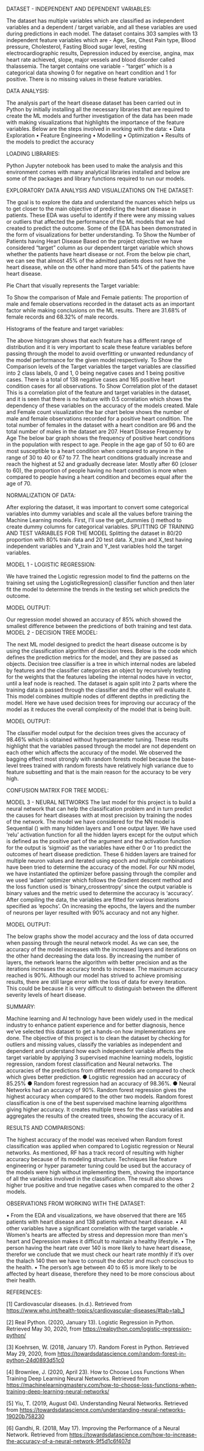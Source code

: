 DATASET - INDEPENDENT AND DEPENDENT VARIABLES:

 The dataset has multiple variables which are classified as independent variables and a dependent / target variable, and all these variables are used during predictions in each model. The dataset contains 303 samples with 13 independent feature variables which are - Age, Sex, Chest Pain type, Blood pressure, Cholesterol, Fasting Blood sugar level, resting electrocardiographic results, Depression induced by exercise, angina, max heart rate achieved, slope, major vessels and blood disorder called thalassemia. The target contains one variable - “target” which is a categorical data showing 0 for negative on heart condition and 1 for positive. There is no missing values in these feature variables.

DATA ANALYSIS:

The analysis part of the heart disease dataset has been carried out in Python by initially installing all the necessary libraries that are required to create the ML models and further investigation of the data has been made with making visualizations that highlights the importance of the feature variables. Below are the steps involved in working with the data: 
•	Data Exploration
•	Feature Engineering 
•	Modelling
•	Optimization 
•	Results of the models to predict the accuracy

 LOADING LIBRARIES:

 Python Jupyter notebook has been used to make the analysis and this environment comes with many analytical libraries installed and below are some of the packages and library functions required to run our models.

EXPLORATORY DATA ANALYSIS AND VISUALIZATIONS ON THE DATASET:

The goal is to explore the data and understand the nuances which helps us to get closer to the main objective of predicting the heart disease in patients. These EDA was useful to identify if there were any missing values or outliers that affected the performance of the ML models that we had created to predict the outcome. Some of the EDA has been demonstrated in the form of visualizations for better understanding. To Show the Number of Patients having Heart Disease Based on the project objective we have considered “target” column as our dependent target variable which shows whether the patients have heart disease or not. From the below pie chart, we can see that almost 45% of the admitted patients does not have the heart disease, while on the other hand more than 54% of the patients have heart disease.

Pie Chart that visually represents the Target variable:

To Show the comparison of Male and Female patients: The proportion of male and female observations recorded in the dataset acts as an important factor while making conclusions on the ML results. There are 31.68% of female records and 68.32% of male records.

Histograms of the feature and target variables:

The above histogram shows that each feature has a different range of distribution and it is very important to scale these feature variables before passing through the model to avoid overfitting or unwanted redundancy of the model performance for the given model respectively.
To Show the Comparison levels of the Target variables the target variables are classified into 2 class labels, 0 and 1, 0 being negative cases and 1 being positive cases. There is a total of 138 negative cases and 165 positive heart condition cases for all observations.
To Show Correlation plot of the dataset This is a correlation plot of the feature and target variables in the dataset, and it is seen that there is no feature with 0.5 correlation which shows the dependency of these variables on the accuracy of the models created.
Male and Female count visualization the bar chart below shows the number of male and female observations recorded for a positive heart condition. The total number of females in the dataset with a heart condition are 96 and the total number of males in the dataset are 207.
Heart Disease Frequency by Age The below bar graph shows the frequency of positive heart conditions in the population with respect to age. People in the age gap of 50 to 60 are most susceptible to a heart condition when compared to anyone in the range of 30 to 40 or 67 to 77. The heart conditions gradually increase and reach the highest at 52 and gradually decrease later. Mostly after 60 (closer to 60), the proportion of people having no heart condition is more when compared to people having a heart condition and becomes equal after the age of 70.

NORMALIZATION OF DATA:

 After exploring the dataset, it was important to convert some categorical variables into dummy variables and scale all the values before training the Machine Learning models. First, I'll use the get_dummies () method to create dummy columns for categorical variables.
SPLITTING OF TRAINING AND TEST VARIABLES FOR THE MODEL Splitting the dataset in 80/20 proportion with 80% train data and 20 test data. X_train and X_test having independent variables and Y_train and Y_test variables hold the target variables.

MODEL 1 - LOGISTIC REGRESSION:

 We have trained the Logistic regression model to find the patterns on the training set using the LogisticRegression() classifier function and then later fit the model to determine the trends in the testing set which predicts the outcome.

MODEL OUTPUT:

Our regression model showed an accuracy of 85% which showed the smallest difference between the predictions of both training and test data.
MODEL 2 - DECISION TREE MODEL:

 The next ML model designed to predict the heart disease outcome is by using the classification algorithm of decision trees. Below is the code which defines the prediction metrics for the model, and they are passed as objects.
Decision tree classifier is a tree in which internal nodes are labeled by features and the classifier categorizes an object by recursively testing for the weights that the features labeling the internal nodes have in vector, until a leaf node is reached. The dataset is again split into 2 parts where the training data is passed through the classifier and the other will evaluate it.
This model combines multiple nodes of different depths in predicting the model. Here we have used decision trees for improving our accuracy of the model as it reduces the overall complexity of the model that is being built. 

MODEL OUTPUT:

The classifier model output for the decision trees gives the accuracy of 98.46% which is obtained without hyperparameter tuning. These results highlight that the variables passed through the model are not dependent on each other which affects the accuracy of the model. We observed the bagging effect most strongly with random forests model because the base-level trees trained with random forests have relatively high variance due to feature subsetting and that is the main reason for the accuracy to be very high.

CONFUSION MATRIX FOR TREE MODEL:

MODEL 3 - NEURAL NETWORKS The last model for this project is to build a neural network that can help the classification problem and in turn predict the causes for heart diseases with at most precision by training the nodes of the network. The model we have considered for the NN model is Sequential () with many hidden layers and 1 one output layer.
We have used ‘relu’ activation function for all the hidden layers except for the output which is defined as the positive part of the argument and the activation function for the output is ‘sigmoid’ as the variables have either 0 or 1 to predict the outcomes of heart disease prediction. These 6 hidden layers are trained for multiple neuron values and iterated using epoch and multiple combinations have been tried to determine the accuracy of the model. For our NN model, we have instantiated the optimizer before passing through the compiler and we used ‘adam’ optimizer which follows the Gradient descent method and the loss function used is ‘binary_crossentropy’ since the output variable is binary values and the metric used to determine the accuracy is ‘accuracy’. After compiling the data, the variables are fitted for various iterations specified as ‘epochs’. On increasing the epochs, the layers and the number of neurons per layer resulted with 90% accuracy and not any higher.

MODEL OUTPUT:

 The below graphs show the model accuracy and the loss of data occurred when passing through the neural network model. As we can see, the accuracy of the model increases with the increased layers and iterations on the other hand decreasing the data loss. By increasing the number of layers, the network learns the algorithm with better precision and as the iterations increases the accuracy tends to increase. The maximum accuracy reached is 90%.
Although our model has strived to achieve promising results, there are still large error with the loss of data for every iteration. This could be because it is very difficult to distinguish between the different severity levels of heart disease.

SUMMARY:

Machine learning and AI technology have been widely used in the medical industry to enhance patient experience and for better diagnosis, hence we’ve selected this dataset to get a hands-on how implementations are done. The objective of this project is to clean the dataset by checking for outliers and missing values, classify the variables as independent and dependent and understand how each independent variable affects the target variable by applying 3 supervised machine learning models, logistic regression, random forest classification and Neural networks. The accuracies of the predictions from different models are compared to check which gives better prediction. ● Logistic regression had an accuracy of 85.25% ● Random forest regression had an accuracy of 98.36%. ● Neural Networks had an accuracy of 90%. Random forest regression gives the highest accuracy when compared to the other two models. Random forest classification is one of the best supervised machine learning algorithms giving higher accuracy. It creates multiple trees for the class variables and aggregates the results of the created trees, showing the accuracy of it.

RESULTS AND COMPARISONS:

 The highest accuracy of the model was received when Random forest classification was applied when compared to Logistic regression or Neural networks. As mentioned, RF has a track record of resulting with higher accuracy because of its modeling structure. Techniques like feature engineering or hyper parameter tuning could be used but the accuracy of the models were high without implementing them, showing the importance of all the variables involved in the classification. The result also shows higher true positive and true negative cases when compared to the other 2 models.

OBSERVATIONS FROM WORKING WITH THE DATASET:

•	From the EDA and visualizations, we have observed that there are 165 patients with heart disease and 138 patients without heart disease.
•	All other variables have a significant correlation with the target variable.
•	Women's hearts are affected by stress and depression more than men's heart and Depression makes it difficult to maintain a healthy lifestyle.
•	The person having the heart rate over 140 is more likely to have heart disease, therefor we conclude that we must check our heart rate monthly if it’s over the thalach 140 then we have to consult the doctor and much conscious to the health.
•	The person’s age between 40 to 65 is more likely to be affected by heart disease, therefore they need to be more conscious about their health. 


REFERENCES:

 [1] Cardiovascular diseases. (n.d.). Retrieved from https://www.who.int/health-topics/cardiovascular-diseases/#tab=tab_1 

[2] Real Python. (2020, January 13). Logistic Regression in Python. Retrieved May 30, 2020, from https://realpython.com/logistic-regression-python/

[3] Koehrsen, W. (2018, January 17). Random Forest in Python. Retrieved May 29, 2020, from https://towardsdatascience.com/random-forest-in-python-24d0893d51c0 

[4] Brownlee, J. (2020, April 23). How to Choose Loss Functions When Training Deep Learning Neural Networks. Retrieved from https://machinelearningmastery.com/how-to-choose-loss-functions-when-training-deep-learning-neural-networks/ 

[5] Yiu, T. (2019, August 04). Understanding Neural Networks. Retrieved from https://towardsdatascience.com/understanding-neural-networks-19020b758230 

[6] Gandhi, R. (2018, May 17). Improving the Performance of a Neural Network. Retrieved from https://towardsdatascience.com/how-to-increase-the-accuracy-of-a-neural-network-9f5d1c6f407d

